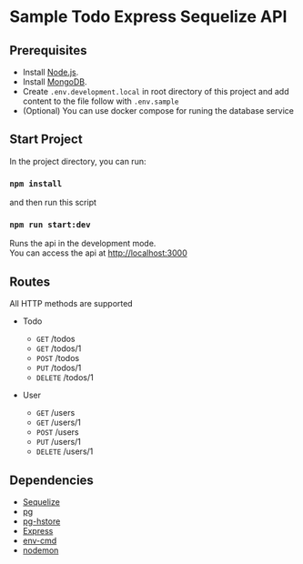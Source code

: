 # Sample Todo Express Sequelize API

## Prerequisites

* Install [Node.js](https://nodejs.org/en/download/).
* Install [MongoDB](https://www.mongodb.com/docs/manual/installation/).
* Create `.env.development.local` in root directory of this project and add content to the file follow with `.env.sample`
* (Optional) You can use docker compose for runing the database service
## Start Project

In the project directory, you can run:

### `npm install`

and then run this script

### `npm run start:dev`

Runs the api in the development mode.\
You can access the api at [http://localhost:3000](http://localhost:3000)

## Routes
All HTTP methods are supported

* Todo
    * `GET`	/todos
    * `GET`	/todos/1
    * `POST`	/todos
    * `PUT`	/todos/1
    * `DELETE`	/todos/1

* User
    * `GET`	/users
    * `GET`	/users/1
    * `POST`	/users
    * `PUT`	/users/1
    * `DELETE`	/users/1

## Dependencies
* [Sequelize](https://sequelize.org/)
* [pg](https://www.npmjs.com/package/pg)
* [pg-hstore](https://www.npmjs.com/package/pg-hstore)
* [Express](https://expressjs.com/)
* [env-cmd](https://www.npmjs.com/package/env-cmd)
* [nodemon](https://www.npmjs.com/package/nodemon)
